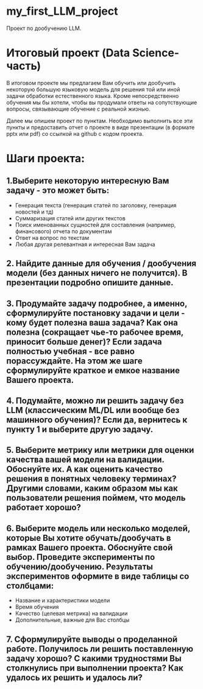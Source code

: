 # my_first_LLM_project
Проект по дообучению LLM. 


# Итоговый проект (Data Science-часть)

В итоговом проекте мы предлагаем Вам обучить или дообучить некоторую большую языковую модель для решения той или иной задачи обработки естественного языка. Кроме непосредственно обучения мы бы хотели, чтобы вы продумали ответы на сопутствующие вопросы, связывающие обучение с реальной жизнью. 

Далее мы опишем проект по пунктам. Необходимо выполнить все эти пункты и предоставить отчет о проекте в виде презентации (в формате pptx или pdf) со ссылкой на github с кодом проекта.

# Шаги проекта:

## 1.Выберите некоторую интересную Вам задачу - это может быть:
- Генерация текста (генерация статей по заголовку, генерация новостей и тд)
- Суммаризация статей или других текстов
- Поиск именованных сущностей для составления (например, финансового) отчета по документам
- Ответ на вопрос по текстам 
- Любая другая релевантная и интересная Вам задача


## 2. Найдите данные для обучения / дообучения модели (без данных ничего не получится). В презентации подробно опишите данные.

## 3. Продумайте задачу подробнее, а именно, cформулируйте постановку задачи и цели - кому будет полезна ваша задача? Как она полезна (сокращает чье-то рабочее время, приносит больше денег)? Если задача полностью учебная - все равно порассуждайте. На этом же шаге сформулируйте краткое и емкое название Вашего проекта.

## 4. Подумайте, можно ли решить задачу без LLM (классическим ML/DL или вообще без машинного обучения)? Если да, вернитесь к пункту 1 и выберите другую задачу. 

## 5. Выберите метрику или метрики для оценки качества вашей модели на валидации. Обоснуйте их. А как оценить качество решения в понятных человеку терминах? Другими словами, каким образом мы как пользователи решения поймем, что модель работает хорошо?

## 6. Выберите модель или несколько моделей, которые Вы хотите обучать/дообучать в рамках Вашего проекта. Обоснуйте свой выбор. Проведите эксперименты по обучению/дообучению. Результаты экспериментов оформите в виде таблицы со столбцами:
- Название и характеристики модели
- Время обучения
- Качество (целевая метрика) на валидации
- Дополнительные, важные для Вас столбцы

## 7. Сформулируйте выводы о проделанной работе. Получилось ли решить поставленную задачу хорошо? С какими трудностями Вы столкнулись при выполнении проекта? Как удалось их решить и удалось ли?
